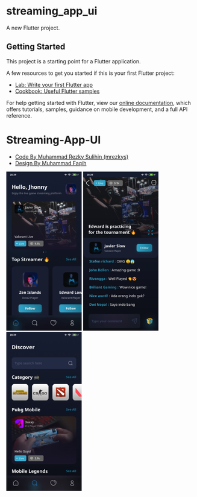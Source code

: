 # streaming_app_ui

A new Flutter project.

## Getting Started

This project is a starting point for a Flutter application.

A few resources to get you started if this is your first Flutter project:

- [Lab: Write your first Flutter app](https://flutter.dev/docs/get-started/codelab)
- [Cookbook: Useful Flutter samples](https://flutter.dev/docs/cookbook)

For help getting started with Flutter, view our
[online documentation](https://flutter.dev/docs), which offers tutorials,
samples, guidance on mobile development, and a full API reference.
# Streaming-App-UI

- [Code By Muhammad Rezky Sulihin (mrezkys) ](https://facebook.com/mrezkys12)
- [Design By Muhammad Faqih](https://dribbble.com/shots/15626156-Streaming-App)

<img src="https://github.com/mrezkys/Streaming-App-UI/blob/main/ss/Screenshot_2021_05_20_20_39_14_118_com_example_streaming_app_ui.jpg" width="200" height="auto">
<img src="https://github.com/mrezkys/Streaming-App-UI/blob/main/ss/Screenshot_2021_05_20_20_39_10_988_com_example_streaming_app_ui.jpg" width="200" height="auto">
<img src="https://github.com/mrezkys/Streaming-App-UI/blob/main/ss/Screenshot_2021_05_20_20_39_16_738_com_example_streaming_app_ui.jpg" width="200" height="auto">


